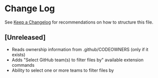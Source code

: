 # Change Log

See [Keep a Changelog](http://keepachangelog.com/) for recommendations on how to structure this file.

## [Unreleased]

- Reads ownership information from .github/CODEOWNERS (only if it exists)
- Adds "Select GitHub team(s) to filter files by" available extension commands
- Ability to select one or more teams to filter files by
